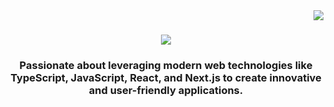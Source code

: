 <img align="right" src="https://visitor-badge.laobi.icu/badge?page_id=LucasDaSilva96.LucasDaSilva96"/>

<h1 align="center">
  <img src="https://readme-typing-svg.herokuapp.com/?" font=Righteous&size=35&center=true&vCebter=true&width=500&height=70&duration=4000&lines=Hi+There!👋;+I´m+Lucas+Da+Silva;">
</h1>

<h3 align="center">Passionate about leveraging modern web technologies like TypeScript, JavaScript, React, and Next.js to create innovative and user-friendly applications.</h3>

</br>
